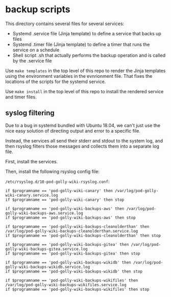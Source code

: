 # backup scripts

This directory contains several files for several services:

* Systemd .service file (Jinja template) to define a service that backs up files
* Systemd .timer file (Jinja template) to define a timer that runs the service on a schedule
* Shell script .sh that actually performs the backup operation and is called by the .service file

Use `make templates` in the top level of this repo to render
the Jinja templates using the environment variables in the
evnrionment file. That fixes the locations of the scripts
for the systemd service.

Use `make install` in the top level of this repo to install
the rendered service and timer files.

## syslog filtering

Due to a bug in systemd bundled with Ubuntu 18.04, we can't just use the nice easy solution of
directing output and error to a specific file.

Instead, the services all send their stderr and stdout to the system log, and then rsyslog
filters those messages and collects them into a separate log file.

First, install the services.

Then, install the following rsyslog config file:

`/etc/rsyslog.d/10-pod-golly-wiki-rsyslog.conf`:

```
if $programname == 'pod-golly-wiki-canary' then /var/log/pod-golly-wiki-canary.service.log
if $programname == 'pod-golly-wiki-canary' then stop

if $programname == 'pod-golly-wiki-backups-aws' then /var/log/pod-golly-wiki-backups-aws.service.log
if $programname == 'pod-golly-wiki-backups-aws' then stop

if $programname == 'pod-golly-wiki-backups-cleanolderthan' then /var/log/pod-golly-wiki-backups-cleanolderthan.service.log
if $programname == 'pod-golly-wiki-backups-cleanolderthan' then stop

if $programname == 'pod-golly-wiki-backups-gitea' then /var/log/pod-golly-wiki-backups-gitea.service.log
if $programname == 'pod-golly-wiki-backups-gitea' then stop

if $programname == 'pod-golly-wiki-backups-wikidb' then /var/log/pod-golly-wiki-backups-wikidb.service.log
if $programname == 'pod-golly-wiki-backups-wikidb' then stop

if $programname == 'pod-golly-wiki-backups-wikifiles' then /var/log/pod-golly-wiki-backups-wikifiles.service.log
if $programname == 'pod-golly-wiki-backups-wikifiles' then stop
```

